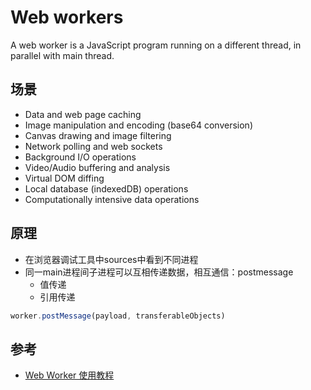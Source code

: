 # Web workers

A web worker is a JavaScript program running on a different thread, in parallel with main thread.

## 场景

* Data and web page caching
* Image manipulation and encoding (base64 conversion)
* Canvas drawing and image filtering
* Network polling and web sockets
* Background I/O operations
* Video/Audio buffering and analysis
* Virtual DOM diffing
* Local database (indexedDB) operations
* Computationally intensive data operations


## 原理

* 在浏览器调试工具中sources中看到不同进程
* 同一main进程间子进程可以互相传递数据，相互通信：postmessage
    - 值传递
    - 引用传递

```js
worker.postMessage(payload, transferableObjects)
```

## 参考

* [Web Worker 使用教程](linhttp://www.ruanyifeng.com/blog/2018/07/web-worker.htmlk)
